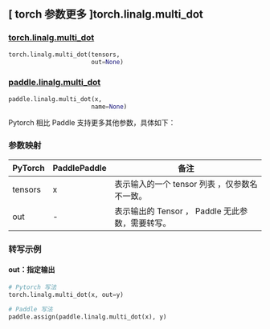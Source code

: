 ## [ torch 参数更多 ]torch.linalg.multi_dot

### [torch.linalg.multi_dot](https://pytorch.org/docs/stable/generated/torch.linalg.multi_dot.html?highlight=torch+linalg+multi_dot#torch.linalg.multi_dot)

```python
torch.linalg.multi_dot(tensors,
                       out=None)
```

### [paddle.linalg.multi_dot](https://www.paddlepaddle.org.cn/documentation/docs/zh/api/paddle/linalg/multi_dot_cn.html)

```python
paddle.linalg.multi_dot(x,
                       name=None)
```

Pytorch 相比 Paddle 支持更多其他参数，具体如下：
### 参数映射
| PyTorch       | PaddlePaddle | 备注                                                   |
| ------------- | ------------ | ------------------------------------------------------ |
| tensors | x         | 表示输入的一个 tensor 列表 ，仅参数名不一致。                    |
| out       | -       | 表示输出的 Tensor ， Paddle 无此参数，需要转写。 |

### 转写示例

#### out：指定输出

```python
# Pytorch 写法
torch.linalg.multi_dot(x, out=y)

# Paddle 写法
paddle.assign(paddle.linalg.multi_dot(x), y)
```
